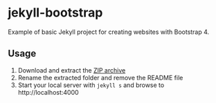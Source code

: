 # jekyll-bootstrap
Example of basic Jekyll project for creating websites with Bootstrap 4.

## Usage
1. Download and extract the [ZIP archive](https://github.com/cyrilsuzat/jekyll-bootstrap/archive/master.zip)
2. Rename the extracted folder and remove the README file
3. Start your local server with `jekyll s` and browse to http://localhost:4000
